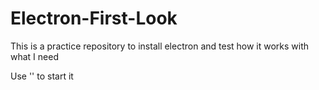 # Electron-First-Look
This is a practice repository to install electron and test how it works with what I need

Use '' to start it